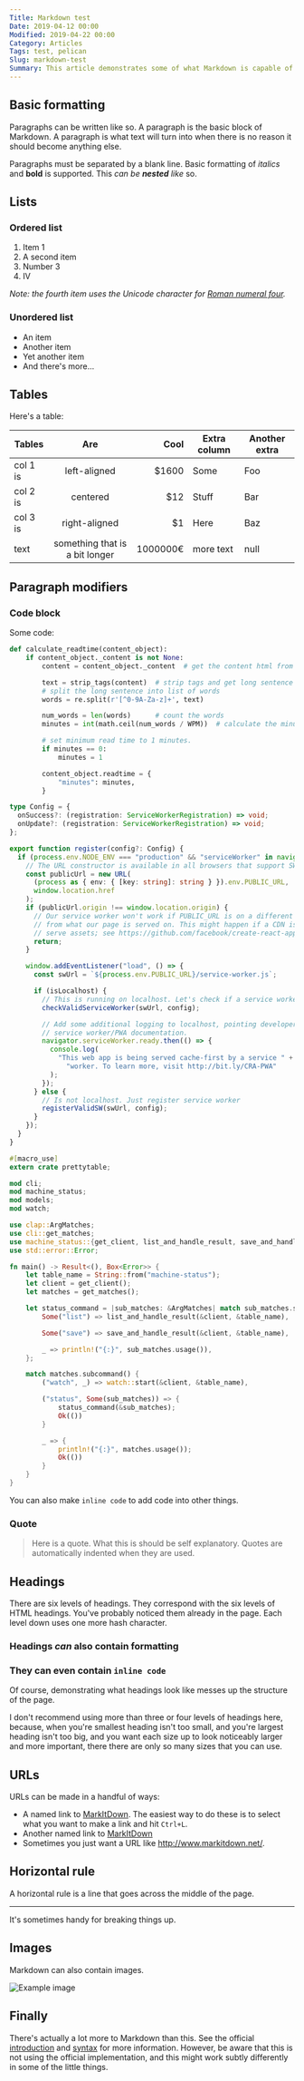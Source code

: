 ```yaml
---
Title: Markdown test
Date: 2019-04-12 00:00
Modified: 2019-04-22 00:00
Category: Articles
Tags: test, pelican
Slug: markdown-test
Summary: This article demonstrates some of what Markdown is capable of doing.
---
```


## Basic formatting

Paragraphs can be written like so. A paragraph is the basic block of Markdown. A paragraph is what text will turn into when there is no reason it should become anything else.

Paragraphs must be separated by a blank line. Basic formatting of _italics_ and **bold** is supported. This _can be **nested** like_ so.

## Lists

### Ordered list

1. Item 1
2. A second item
3. Number 3
4. Ⅳ

_Note: the fourth item uses the Unicode character for [Roman numeral four][2]._

### Unordered list

- An item
- Another item
- Yet another item
- And there's more...

## Tables

Here's a table:

| Tables   |              Are               |     Cool | Extra column | Another extra |
| -------- | :----------------------------: | -------: | ------------ | ------------- |
| col 1 is |          left-aligned          |   \$1600 | Some         | Foo           |
| col 2 is |            centered            |     \$12 | Stuff        | Bar           |
| col 3 is |         right-aligned          |      \$1 | Here         | Baz           |
| text     | something that is a bit longer | 1000000€ | more text    | null          |

## Paragraph modifiers

### Code block

Some code:

```python
def calculate_readtime(content_object):
    if content_object._content is not None:
        content = content_object._content  # get the content html from Pelican

        text = strip_tags(content)  # strip tags and get long sentence
        # split the long sentence into list of words
        words = re.split(r'[^0-9A-Za-z]+', text)

        num_words = len(words)  	# count the words
        minutes = int(math.ceil(num_words / WPM))  # calculate the minutes

        # set minimum read time to 1 minutes.
        if minutes == 0:
            minutes = 1

        content_object.readtime = {
            "minutes": minutes,
        }
```

```typescript
type Config = {
  onSuccess?: (registration: ServiceWorkerRegistration) => void;
  onUpdate?: (registration: ServiceWorkerRegistration) => void;
};

export function register(config?: Config) {
  if (process.env.NODE_ENV === "production" && "serviceWorker" in navigator) {
    // The URL constructor is available in all browsers that support SW.
    const publicUrl = new URL(
      (process as { env: { [key: string]: string } }).env.PUBLIC_URL,
      window.location.href
    );
    if (publicUrl.origin !== window.location.origin) {
      // Our service worker won't work if PUBLIC_URL is on a different origin
      // from what our page is served on. This might happen if a CDN is used to
      // serve assets; see https://github.com/facebook/create-react-app/issues/2374
      return;
    }

    window.addEventListener("load", () => {
      const swUrl = `${process.env.PUBLIC_URL}/service-worker.js`;

      if (isLocalhost) {
        // This is running on localhost. Let's check if a service worker still exists or not.
        checkValidServiceWorker(swUrl, config);

        // Add some additional logging to localhost, pointing developers to the
        // service worker/PWA documentation.
        navigator.serviceWorker.ready.then(() => {
          console.log(
            "This web app is being served cache-first by a service " +
              "worker. To learn more, visit http://bit.ly/CRA-PWA"
          );
        });
      } else {
        // Is not localhost. Just register service worker
        registerValidSW(swUrl, config);
      }
    });
  }
}
```

```rust
#[macro_use]
extern crate prettytable;

mod cli;
mod machine_status;
mod models;
mod watch;

use clap::ArgMatches;
use cli::get_matches;
use machine_status::{get_client, list_and_handle_result, save_and_handle_result};
use std::error::Error;

fn main() -> Result<(), Box<Error>> {
    let table_name = String::from("machine-status");
    let client = get_client();
    let matches = get_matches();

    let status_command = |sub_matches: &ArgMatches| match sub_matches.subcommand_name() {
        Some("list") => list_and_handle_result(&client, &table_name),

        Some("save") => save_and_handle_result(&client, &table_name),

        _ => println!("{:}", sub_matches.usage()),
    };

    match matches.subcommand() {
        ("watch", _) => watch::start(&client, &table_name),

        ("status", Some(sub_matches)) => {
            status_command(&sub_matches);
            Ok(())
        }

        _ => {
            println!("{:}", matches.usage());
            Ok(())
        }
    }
}
```

You can also make `inline code` to add code into other things.

### Quote

> Here is a quote. What this is should be self explanatory. Quotes are automatically indented when they are used.

## Headings

There are six levels of headings. They correspond with the six levels of HTML headings. You've probably noticed them already in the page. Each level down uses one more hash character.

### Headings _can_ also contain **formatting**

### They can even contain `inline code`

Of course, demonstrating what headings look like messes up the structure of the page.

I don't recommend using more than three or four levels of headings here, because, when you're smallest heading isn't too small, and you're largest heading isn't too big, and you want each size up to look noticeably larger and more important, there there are only so many sizes that you can use.

## URLs

URLs can be made in a handful of ways:

- A named link to [MarkItDown][3]. The easiest way to do these is to select what you want to make a link and hit `Ctrl+L`.
- Another named link to [MarkItDown](http://www.markitdown.net/)
- Sometimes you just want a URL like <http://www.markitdown.net/>.

## Horizontal rule

A horizontal rule is a line that goes across the middle of the page.

---

It's sometimes handy for breaking things up.

## Images

Markdown can also contain images.

<div class="article-content__image">
  <img src="https://upload.wikimedia.org/wikipedia/commons/thumb/9/91/Skeletons_dancing._Etching_by_R._Stamper_after_C._Sharp._Wellcome_V0042216.jpg/ 1280px-Skeletons_dancing._Etching_by_R._Stamper_after_C._Sharp._Wellcome_V0042216.jpg" alt="Example image"/>
</div>

## Finally

There's actually a lot more to Markdown than this. See the official [introduction][4] and [syntax][5] for more information. However, be aware that this is not using the official implementation, and this might work subtly differently in some of the little things.

[1]: http://daringfireball.net/projects/markdown/
[2]: http://www.fileformat.info/info/unicode/char/2163/index.htm
[3]: http://www.markitdown.net/
[4]: http://daringfireball.net/projects/markdown/basics
[5]: http://daringfireball.net/projects/markdown/syntax
